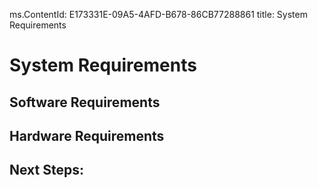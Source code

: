 ms.ContentId: E173331E-09A5-4AFD-B678-86CB77288861
title: System Requirements

# System Requirements

## Software Requirements


## Hardware Requirements


## Next Steps:
